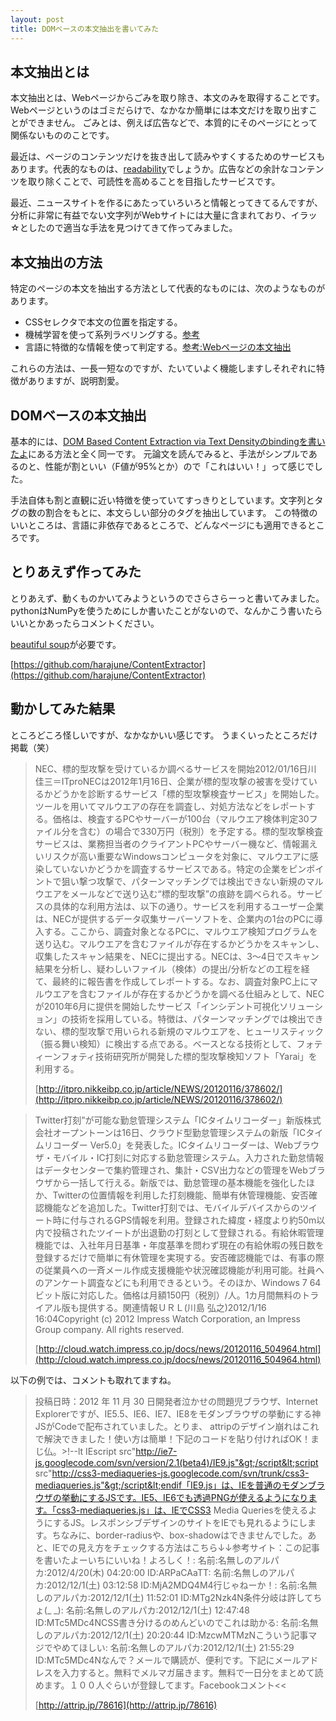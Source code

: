 ```yaml
---
layout: post
title: DOMベースの本文抽出を書いてみた
---
```


## 本文抽出とは

本文抽出とは、Webページからごみを取り除き、本文のみを取得することです。
Webページというのはゴミだらけで、なかなか簡単には本文だけを取り出すことができません。
ごみとは、例えば広告などで、本質的にそのページにとって関係ないもののことです。

最近は、ページのコンテンツだけを抜き出して読みやすくするためのサービスもあります。代表的なものは、[readability](http://www.readability.com/)でしょうか。広告などの余計なコンテンツを取り除くことで、可読性を高めることを目指したサービスです。

<!--more-->

最近、ニュースサイトを作るにあたっていろいろと情報とってきてるんですが、分析に非常に有益でない文字列がWebサイトには大量に含まれており、イラッ☆としたので適当な手法を見つけてきて作ってみました。

## 本文抽出の方法

特定のページの本文を抽出する方法として代表的なものには、次のようなものがあります。

- CSSセレクタで本文の位置を指定する。
- 機械学習を使って系列ラベリングする。[参考](http://d.hatena.ne.jp/n_shuyo/20111105/webdb_forum)
- 言語に特徴的な情報を使って判定する。[参考:Webページの本文抽出](http://labs.cybozu.co.jp/blog/nakatani/2007/09/web_1.html)

これらの方法は、一長一短なのですが、たいていよく機能しますしそれぞれに特徴がありますが、説明割愛。

## DOMベースの本文抽出

基本的には、[DOM Based Content Extraction via Text Densityのbindingを書いたよ](http://d.hatena.ne.jp/y_tag/20120116/content_extraction_via_text_density)にある方法と全く同一です。
元論文を読んでみると、手法がシンプルであるのと、性能が割といい（F値が95%とか）ので「これはいい！」って感じでした。

手法自体も割と直観に近い特徴を使っていてすっきりとしています。文字列とタグの数の割合をもとに、本文らしい部分のタグを抽出しています。
この特徴のいいところは、言語に非依存であるところで、どんなページにも適用できるところです。

## とりあえず作ってみた

とりあえず、動くものかいてみようというのでさらさらーっと書いてみました。
pythonはNumPyを使うためにしか書いたことがないので、なんかこう書いたらいいとかあったらコメントください。

[beautiful soup](http://www.crummy.com/software/BeautifulSoup/)が必要です。

[https://github.com/harajune/ContentExtractor](https://github.com/harajune/ContentExtractor)

## 動かしてみた結果

ところどころ怪しいですが、なかなかいい感じです。
うまくいったところだけ掲載（笑）

> NEC、標的型攻撃を受けているか調べるサービスを開始2012/01/16日川 佳三＝ITproNECは2012年1月16日、企業が標的型攻撃の被害を受けているかどうかを診断するサービス「標的型攻撃検査サービス」を開始した。ツールを用いてマルウエアの存在を調査し、対処方法などをレポートする。価格は、検査するPCやサーバーが100台（マルウエア検体判定30ファイル分を含む）の場合で330万円（税別）を予定する。標的型攻撃検査サービスは、業務担当者のクライアントPCやサーバー機など、情報漏えいリスクが高い重要なWindowsコンピュータを対象に、マルウエアに感染していないかどうかを調査するサービスである。特定の企業をピンポイントで狙い撃つ攻撃で、パターンマッチングでは検出できない新規のマルウエアをメールなどで送り込む“標的型攻撃”の痕跡を調べられる。サービスの具体的な利用方法は、以下の通り。サービスを利用するユーザー企業は、NECが提供するデータ収集サーバーソフトを、企業内の1台のPCに導入する。ここから、調査対象となるPCに、マルウエア検知プログラムを送り込む。マルウエアを含むファイルが存在するかどうかをスキャンし、収集したスキャン結果を、NECに提出する。NECは、3〜4日でスキャン結果を分析し、疑わしいファイル（検体）の提出/分析などの工程を経て、最終的に報告書を作成してレポートする。なお、調査対象PC上にマルウエアを含むファイルが存在するかどうかを調べる仕組みとして、NECが2010年6月に提供を開始したサービス「インシデント可視化ソリューション」の技術を採用している。特徴は、パターンマッチングでは検出できない、標的型攻撃で用いられる新規のマルウエアを、ヒューリスティック（振る舞い検知）に検出する点である。ベースとなる技術として、フォティーンフォティ技術研究所が開発した標的型攻撃検知ソフト「Yarai」を利用する。
>
> [http://itpro.nikkeibp.co.jp/article/NEWS/20120116/378602/](http://itpro.nikkeibp.co.jp/article/NEWS/20120116/378602/)


> Twitter打刻”が可能な勤怠管理システム「ICタイムリコーダー」新版株式会社オープントーンは16日、クラウド型勤怠管理システムの新版「ICタイムリコーダー Ver5.0」を発表した。ICタイムリコーダーは、Webブラウザ・モバイル・IC打刻に対応する勤怠管理システム。入力された勤怠情報はデータセンターで集約管理され、集計・CSV出力などの管理をWebブラウザから一括して行える。新版では、勤怠管理の基本機能を強化したほか、Twitterの位置情報を利用した打刻機能、簡単有休管理機能、安否確認機能などを追加した。Twitter打刻では、モバイルデバイスからのツイート時に付与されるGPS情報を利用。登録された緯度・経度より約50m以内で投稿されたツイートが出退勤の打刻として登録される。有給休暇管理機能では、入社年月日基準・年度基準を問わず現在の有給休暇の残日数を登録するだけで簡単に有休管理を実現する。安否確認機能では、有事の際の従業員への一斉メール作成支援機能や状況確認機能が利用可能。社員へのアンケート調査などにも利用できるという。そのほか、Windows 7 64ビット版に対応した。価格は月額150円（税別）/人。1カ月間無料のトライアル版も提供する。関連情報ＵＲＬ(川島 弘之)2012/1/16 16:04Copyright (c) 2012 Impress Watch Corporation, an Impress Group company. All rights reserved.
>
> [http://cloud.watch.impress.co.jp/docs/news/20120116_504964.html](http://cloud.watch.impress.co.jp/docs/news/20120116_504964.html)

以下の例では、コメントも取れてますね。

> 投稿日時：2012 年 11 月 30 日開発者泣かせの問題児ブラウザ、Internet Explorerですが、IE5.5、IE6、IE7、IE8をモダンブラウザの挙動にする神JSがCodeで配布されていました。とりま、 attripのデザイン崩れはこれで解決できました！使い方は簡単！下記のコードを貼り付ければOK！まじ仏。&gt;!--lt IEscript src"http://ie7-js.googlecode.com/svn/version/2.1(beta4)/IE9.js"&gt;/script&lt;script src"http://css3-mediaqueries-js.googlecode.com/svn/trunk/css3-mediaqueries.js"&gt;/script&lt;endif「IE9.js」は、IEを普通のモダンブラウザの挙動にするJSです。IE5、IE6でも透過PNGが使えるようになります。「css3-mediaqueries.js」は、IEでCSS3 Media Queriesを使えるようにするJS。レスポンシブデザインのサイトをIEでも見れるようにします。ちなみに、border-radiusや、box-shadowはできませんでした。あと、IEでの見え方をチェックする方法はこちら↓↓参考サイト：この記事を書いたよーいちにいいね！よろしく！: 名前:名無しのアルパカ:2012/4/20(木) 04:20:00            ID:ARPaCAaTT: 名前:名無しのアルパカ:2012/12/1(土) 03:12:58            ID:MjA2MDQ4M4行じゃねーか！: 名前:名無しのアルパカ:2012/12/1(土) 11:52:01            ID:MTg2Nzk4N条件分岐は許してちょ(_ _): 名前:名無しのアルパカ:2012/12/1(土) 12:47:48            ID:MTc5MDc4NCSS書き分けるのめんどいのでこれは助かる: 名前:名無しのアルパカ:2012/12/1(土) 20:20:44            ID:MzcwMTMzNこういう記事マジでやめてほしい: 名前:名無しのアルパカ:2012/12/1(土) 21:55:29            ID:MTc5MDc4Nなんで？メールで購読が、便利です。下記にメールアドレスを入力すると。無料でメルマガ届きます。無料で一日分をまとめて読めます。１００人ぐらいが登録してます。Facebookコメント&lt;&lt;
>
> [http://attrip.jp/78616](http://attrip.jp/78616)

